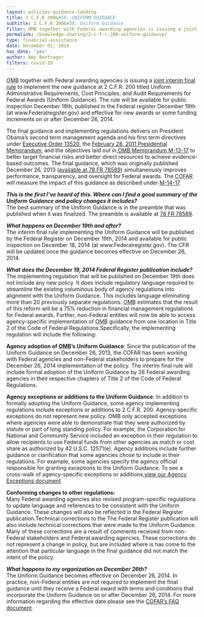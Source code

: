 ```yaml
---
layout: policies-guidance-landing
title: 2 C.F.R 200&#58; UNIFORM GUIDANCE
subtitle: 2 C.F.R 200&#58; Uniform Guidance
filler: OMB together with Federal awarding agencies is issuing a joint interim final rule to implement the new guidance at 2 C.F.R. 200 titled Uniform Administrative Requirements, Cost Principles, and Audit Requirements for Federal Awards (Uniform Guidance).
permalink: /knowledge-sharing/2-c-f-r-200-uniform-guidance/
type: financial-assistance
date: December 01, 2014
has_date: 'yes'
author: Amy Bontrager 
filters: covid-19
---
```


<p><abbr title="Office of Management and Budget">OMB</abbr> together with Federal awarding agencies is issuing a <a href="https://www.federalregister.gov/articles/2014/12/19/2014-28697/federal-awarding-agency-regulatory-implementation-uniform-administrative-requirements-cost">joint interim final rule</a> to implement the new guidance at 2 C.F.R. 200 titled Uniform Administrative Requirements, Cost Principles, and Audit Requirements for Federal Awards (Uniform Guidance). The rule will be available for public inspection December 18th, published in the Federal register December 19th (at www.Federalregister.gov) and effective for new awards or some funding increments on or after December 26, 2014.</p>
<p>The final guidance and implementing regulations delivers on President Obama’s second term management agenda and his first term directives under <a href="https://www.govinfo.gov/content/pkg/DCPD-200900942/pdf/DCPD-200900942.pdf">Executive Order 13520</a>, the <a href="http://www.whitehouse.gov/the-press-office/2011/02/28/presidential-memorandum-administrative-flexibility">February 28, 2011 Presidential Memorandum</a>, and the objectives laid out in<a href="http://www.whitehouse.gov/sites/default/files/omb/memoranda/2013/m-13-17.pdf"> <abbr title="Office of Management and Budget">OMB</abbr> Memorandum M-13-17</a> to better target financial risks and better direct resources to achieve evidence-based outcomes. The final guidance, which was originally published December 26, 2013 (<a href="http://www.gpo.gov/fdsys/granule/FR-2013-12-26/2013-30465/content-detail.html">available at 78 FR 78589</a>) simultaneously improves performance, transparency, and oversight for Federal awards. The <abbr title="Council on Financial Assistance Reform">COFAR</abbr> will measure the impact of this guidance as described under <a href="http://www.whitehouse.gov/sites/default/files/omb/memoranda/2014/m-14-17.pdf">M-14-17</a>.</p>
<p><strong><i>This is the first I’ve heard of this. Where can I find a good summary of the Uniform Guidance and policy changes it includes?<br />
</i></strong>The best summary of the Uniform Guidance is in the preamble that was published when it was finalized. The preamble is available at <a href="http://www.gpo.gov/fdsys/pkg/FR-2013-12-26/pdf/2013-30465.pdf">78 FR 78589</a>.</p>
<p><strong><i>What happens on December 19th and after?<br />
</i></strong>The interim final rule implementing the Uniform Guidance will be published by the Federal Register on December 19th, 2014 and available for public inspection on December 18, 2014 (at www.Federalregister.gov). The CFR will be updated once the guidance becomes effective on December 26, 2014.</p>
<p><strong><i>What does the December 19, 2014 Federal Register publication include?<br />
</i></strong>The implementing regulation that will be published on December 19th does not include any new policy. It does include regulatory language required to streamline the existing voluminous body of agency regulations into alignment with the Uniform Guidance. This includes language eliminating more than 20 previously separate regulations. <abbr title="Office of Management and Budget">OMB</abbr> estimates that the result of this reform will be a 75% reduction in financial management regulations for Federal awards. Further, non-Federal entities will now be able to access agency-specific implementation of <abbr title="Office of Management and Budget">OMB</abbr> guidance from one location in Title 2 of the Code of Federal Regulations.Specifically, the implementing regulation will include the following:</p>
<div>
<p><b>Agency adoption of <abbr title="Office of Management and Budget">OMB</abbr>’s Uniform Guidance</b>: Since the publication of the Uniform Guidance on December 26, 2013, the COFAR has been working with Federal agencies and non-Federal stakeholders to prepare for the December 26, 2014 implementation of the policy. The interim final rule will include formal adoption of the Uniform Guidance by 28 Federal awarding agencies in their respective chapters of Title 2 of the Code of Federal Regulations.</p>
<p><b>Agency exceptions or additions to the Uniform Guidance</b>: In addition to formally adopting the Uniform Guidance, some agency implementing regulations include exceptions or additions to 2 C.F.R. 200. Agency-specific exceptions do not represent new policy. OMB only accepted exceptions where agencies were able to demonstrate that they were authorized by statute or part of long standing policy. For example, the Corporation for National and Community Service included an exception in their regulation to allow recipients to use Federal funds from other agencies as match or cost share as authorized by 42 U.S.C. 12571(e). Agency additions include further guidance or clarification that some agencies chose to include in their regulations. For example, some agencies specify the agency official responsible for granting exceptions to the Uniform Guidance. To see a cross-walk of agency-specific exceptions or additions,<a href="{{site.baseurl}}/wp-content/uploads/2014/12/Agency-Exceptions.pdf">view our Agency Exceptions document</a></p>
<p><b>Conforming changes to other regulations:</b><br />
Many Federal awarding agencies also revised program-specific regulations to update language and references to be consistent with the Uniform Guidance. These changes will also be reflected in the Federal Register publication.Technical corrections to the The Federal Register publication will also include technical corrections that were made to the Uniform Guidance. Many of these corrections are a result of comments received from non-Federal stakeholders and Federal awarding agencies. These corrections do not represent a change in policy, but are included where is has come to the attention that particular language in the final guidance did not match the intent of the policy.</p>
<p><strong><i>What happens to my organization on December 26th?<br />
</i></strong>The Uniform Guidance becomes effective on December 26, 2014. In practice, non-Federal entities are not required to implement the final guidance until they receive a Federal award with terms and conditions that incorporate the Uniform Guidance on or after December 26, 2014. For more information regarding the effective date please see the <a href="{{ site.baseurl }}/wp-content/uploads/2014/11/2014-11-26-Frequently-Asked-Questions.pdf">COFAR’s FAQ document</a>.</p>
</div>

